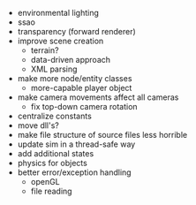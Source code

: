 * environmental lighting
* ssao
* transparency (forward renderer)
* improve scene creation
	* terrain?
	* data-driven approach
	* XML parsing
* make more node/entity classes
	* more-capable player object
* make camera movements affect all cameras
	* fix top-down camera rotation
* centralize constants
* move dll's?
* make file structure of source files less horrible
* update sim in a thread-safe way
* add additional states
* physics for objects
* better error/exception handling
	* openGL
	* file reading